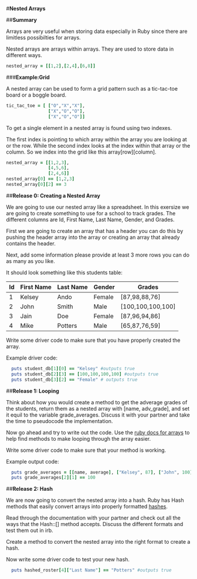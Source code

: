 #**Nested Arrays**

##**Summary**

Arrays are very useful when storing data especially in Ruby since there are limitless possibilties for arrays.

Nested arrays are arrays within arrays. They are used to store data in different ways.

```ruby
nested_array = [[1,2],[2,4],[6,8]]
```
###**Example:Grid**

A nested array can be used to form a grid pattern such as a tic-tac-toe board or a boggle board.

```ruby
tic_tac_toe = [ ["O","X","X"],
                ["X","O","O"],
                ["X","O","O"]]

```

To get a single element in a nested array is found using two indexes.

The first index is pointing to which array within the array you are looking at or the row.  While the second index looks at the index within that array or the column. So we index into the grid like this array[row][column].

```ruby
nested_array = [[1,2,3],
                [4,5,6],
                [2,4,6]]
nested_array[0] == [1,2,3]
nested_array[0][2] == 3
```


##**Release 0: Creating a Nested Array**

We are going to use our nested array like a spreadsheet. In this exersize we are going to create something to use for a school to track grades. The different columns are Id, First Name, Last Name, Gender, and Grades.

First we are going to create an array that has a header you can do this by pushing the header array into the array or creating an array that already contains the header.

Next, add some information please provide at least 3 more rows you can do as many as you like.

It should look something like this students table:

| Id  | First Name | Last Name | Gender | Grades           |
| --- | ---------- | --------- | ------ | ---------------- |
|  1  | Kelsey     | Ando      | Female | [87,98,88,76]    |
|  2  | John       | Smith     | Male   | [100,100,100,100]|
|  3  | Jain       | Doe       | Female | [87,96,94,86]    |
|  4  | Mike       | Potters   | Male   | [65,87,76,59]    |

Write some driver code to make sure that you have properly created the array.

Example driver code:
```ruby
  puts student_db[1][0] == "Kelsey" #outputs true
  puts student_db[2][3] == [100,100,100,100] #outputs true
  puts student_db[3][2] == "Female" # outputs true
```

##**Release 1: Looping**

Think about how you would create a method to get the adverage grades of the students, return them as a nested array with [name, adv_grade], and set it equil to the variable grade_averages.  Discuss it with your partner and take the time to pseudocode the implementation.

Now go ahead and try to write out the code. Use the [ruby docs for arrays](http://www.ruby-doc.org/core-2.2.0/Array.html) to help find methods to make looping through the array easier. 

Write some driver code to make sure that your method is working.

Example output code:
```ruby
  puts grade_averages = [[name, average], ["Kelsey", 87], ["John", 100], ["Jain", 90], ["Mike", 71]]
  puts grade_averages[2][1] == 100
```

##**Release 2: Hash**

We are now going to convert the nested array into a hash. Ruby has Hash methods that easily convert arrays into properly formatted [hashes](http://www.ruby-doc.org/core-2.2.0/Hash.html#method-c-5B-5D).

Read through the documentation with your partner and check out all the ways that the Hash::[] method accepts. Discuss the different formats and test them out in irb.

Create a method to convert the nested array into the right format to create a hash.

Now write some driver code to test your new hash.

```ruby
  puts hashed_roster[4]["Last Name"] == "Potters" #outputs true
```
